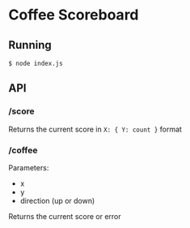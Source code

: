 # Coffee Scoreboard

## Running

    $ node index.js


## API

### /score

Returns the current score in `X: { Y: count }` format

### /coffee

Parameters:
* x
* y
* direction (up or down)

Returns the current score or error
